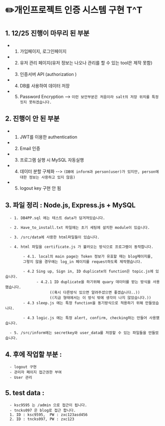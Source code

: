 # ✏️개인프로젝트 인증 시스템 구현 T^T


## 1. 12/25 진행이 마무리 된 부분

- 1. 가입페이지, 로그인페이지
- 2. 유저 관리 페이지(유저 정보는 나오나 관리를 할 수 있는 tool은 제작 못함)
- 3. 인증서버 API (authorization )
- 4. DB를 사용하여 데이터 저장
- 5. Password Encryption 
      --> `이런 보안부분은 처음이라 salt의 저장 위치를 특정짓지 못하겠습니다.`
## 2. 진행이 안 된 부분
- 1. JWT를 이용한 authentication
- 2. Email 인증 
- 3. 프로그램 실행 시 MySQL 자동실행
- 4. 데이터 분할 구체화  --> `(DB에 inform과 person(user)가 있지만, person에 대한 정보는 사용하고 있지 않음)`
- 5. logout key 구현 안 됨


## 3. 파일 정리 : Node.js, Express.js + MySQL
      - 1. DB4PP.sql 에는 테스트 data가 담겨져있습니다.

      - 2. Have_to_install.txt 파일에는 초기 세팅에 설치한 module이 있습니다.

      - 3. /src/data에 사용한 html파일들이 있습니다.

      - 4. html 파일을 certificate.js 가 불러오는 방식으로 프로그램이 동작합니다. 

            - 4.1. local의 main page는 Token 정보가 유효할 때는 blog페이지를, 
            그렇지 않을 경우에는 log_in 페이지를 request하도록 제작했습니다.

            - 4.2 Sing up, Sign in, ID duplicate의 function은 topic.js에 있습니다.
                  - 4.2.1 ID duplicate을 하기위해 quary 데이터를 받는 방식을 사용했습니다.
                        ((혹시 다른방식 있으면 알려주셨으면 좋겠습니다..))
                        ((지금 형태에서는 이 방식 밖에 생각이 나지 않았습니다.))
            - 4.3 sleep.js 에는 특정 function을 동기방식으로 적용하기 위해 만들었습니다.

            - 4.3 logic.js 에는 특정 alert, confirm, checking하는 만들어 사용했습니다.
      
      - 5. /src/inform에는 secretkey와 user_data를 저장할 수 있는 파일들을 만들었습니다. 

## 4. 후에 작업할 부분 :
      - logout 구현
      - 관리자 페이지 접근권한 부여
      - User 관리

## 5. test data : 
      - ksc9595 는 /admin 으로 접근이 됩니다.
      - tncks097 은 blog로 접근 합니다.
      1. ID : ksc9595,  PW : zxc123asd456
      2. ID : tncks097, PW : zxc123  